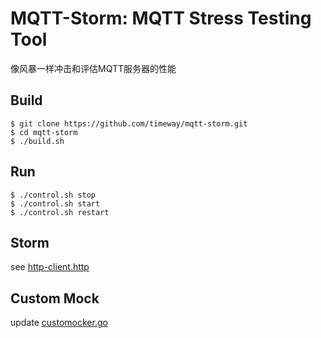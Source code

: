 # MQTT-Storm: MQTT Stress Testing Tool

像风暴一样冲击和评估MQTT服务器的性能

## Build

```shell
$ git clone https://github.com/timeway/mqtt-storm.git
$ cd mqtt-storm
$ ./build.sh
```

## Run

```shell
$ ./control.sh stop
$ ./control.sh start
$ ./control.sh restart
```

## Storm

see [http-client.http](http-client.http)

## Custom Mock

update [customocker.go](internal/customocker/customocker.go)
